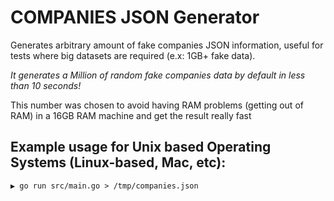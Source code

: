 # COMPANIES JSON Generator

Generates arbitrary amount of fake companies JSON information, useful for tests where big datasets are required (e.x: 1GB+ fake data).

_It generates a Million of random fake companies data by default in less than 10 seconds!_

This number was chosen to avoid having RAM problems (getting out of RAM) in a 16GB RAM machine and get the result really fast

## Example usage for Unix based Operating Systems (Linux-based, Mac, etc):

```
▶ go run src/main.go > /tmp/companies.json
```
